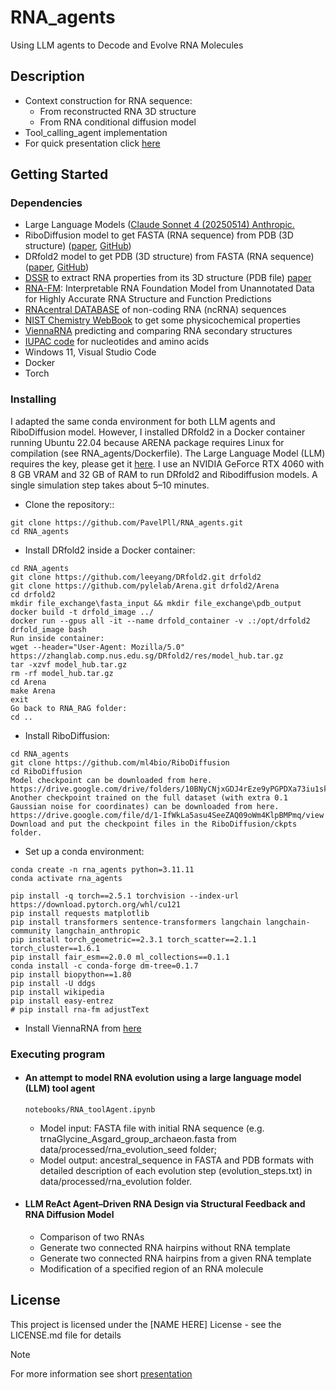 # RNA_agents
Using LLM agents to Decode and Evolve RNA Molecules

## Description 
* Context construction for RNA sequence:
    * From reconstructed RNA 3D structure
    * From RNA conditional diffusion model
* Tool_calling_agent implementation
* For quick presentation click [here](https://github.com/PavelPll/RNA_agents/blob/main/docs/rna_agents.pdf)

## Getting Started

### Dependencies
* Large Language Models ([Claude Sonnet 4 (20250514) Anthropic.](https://www.anthropic.com)
* RiboDiffusion model to get FASTA (RNA sequence) from PDB (3D structure) ([paper](https://pmc.ncbi.nlm.nih.gov/articles/PMC11211841/), [GitHub](https://github.com/ml4bio/RiboDiffusion))
* DRfold2 model to get PDB (3D structure) from FASTA (RNA sequence) ([paper](https://www.biorxiv.org/content/10.1101/2025.03.05.641632v1), [GitHub](https://github.com/leeyang/DRfold2.git))
* [DSSR](http://skmatic.x3dna.org/) to extract RNA properties from its 3D structure (PDB file) [paper](https://academic.oup.com/nar/article/48/13/e74/5842193?login=false)
* [RNA-FM](https://huggingface.co/multimolecule/rnafm): Interpretable RNA Foundation Model from Unannotated Data for Highly Accurate RNA Structure and Function Predictions
* [RNAcentral DATABASE](https://rnacentral.org) of non-coding RNA (ncRNA) sequences
* [NIST Chemistry WebBook](https://webbook.nist.gov/chemistry/) to get some physicochemical properties
* [ViennaRNA](https://www.tbi.univie.ac.at/RNA/ViennaRNA/doc/html) predicting and comparing RNA secondary structures
* [IUPAC code](https://www.bioinformatics.org/sms/iupac.html) for nucleotides and amino acids
* Windows 11, Visual Studio Code
* Docker
* Torch

### Installing

I adapted the same conda environment for both LLM agents and RiboDiffusion model. However, I installed DRfold2 in a Docker container running Ubuntu 22.04 because ARENA package requires Linux for compilation (see RNA_agents/Dockerfile). The Large Language Model (LLM) requires the key, please get it [here](https://www.anthropic.com). I use an NVIDIA GeForce RTX 4060 with 8 GB VRAM and 32 GB of RAM to run DRfold2 and Ribodiffusion models. A single simulation step takes about 5–10 minutes.
* Clone the repository::
```
git clone https://github.com/PavelPll/RNA_agents.git
cd RNA_agents
```
* Install DRfold2 inside a Docker container:
```
cd RNA_agents
git clone https://github.com/leeyang/DRfold2.git drfold2
git clone https://github.com/pylelab/Arena.git drfold2/Arena
cd drfold2
mkdir file_exchange\fasta_input && mkdir file_exchange\pdb_output
docker build -t drfold_image ../
docker run --gpus all -it --name drfold_container -v .:/opt/drfold2 drfold_image bash
Run inside container:
wget --header="User-Agent: Mozilla/5.0" https://zhanglab.comp.nus.edu.sg/DRfold2/res/model_hub.tar.gz
tar -xzvf model_hub.tar.gz
rm -rf model_hub.tar.gz
cd Arena
make Arena
exit
Go back to RNA_RAG folder:
cd ..
```

* Install RiboDiffusion:
```
cd RNA_agents
git clone https://github.com/ml4bio/RiboDiffusion
cd RiboDiffusion
Model checkpoint can be downloaded from here. 
https://drive.google.com/drive/folders/10BNyCNjxGDJ4rEze9yPGPDXa73iu1skx
Another checkpoint trained on the full dataset (with extra 0.1 Gaussian noise for coordinates) can be downloaded from here.
https://drive.google.com/file/d/1-IfWkLa5asu4SeeZAQ09oWm4KlpBMPmq/view
Download and put the checkpoint files in the RiboDiffusion/ckpts folder.
```
* Set up a conda environment:
```
conda create -n rna_agents python=3.11.11
conda activate rna_agents

pip install -q torch==2.5.1 torchvision --index-url https://download.pytorch.org/whl/cu121
pip install requests matplotlib
pip install transformers sentence-transformers langchain langchain-community langchain_anthropic
pip install torch_geometric==2.3.1 torch_scatter==2.1.1 torch_cluster==1.6.1
pip install fair_esm==2.0.0 ml_collections==0.1.1
conda install -c conda-forge dm-tree=0.1.7
pip install biopython==1.80
pip install -U ddgs
pip install wikipedia
pip install easy-entrez
# pip install rna-fm adjustText
```
* Install ViennaRNA from [here](https://www.tbi.univie.ac.at/RNA/ViennaRNA/doc/html/install.html)

### Executing program
* #### An attempt to model RNA evolution using a large language model (LLM) tool agent
     ```
     notebooks/RNA_toolAgent.ipynb
     ```
    * Model input: FASTA file with initial RNA sequence (e.g. trnaGlycine_Asgard_group_archaeon.fasta from data/processed/rna_evolution_seed folder;
    * Model output: ancestral_sequence in FASTA and PDB formats with detailed description of each evolution step (evolution_steps.txt) in data/processed/rna_evolution folder.
* #### LLM ReAct Agent–Driven RNA Design via Structural Feedback and RNA Diffusion Model
    * Comparison of two RNAs
    * Generate two connected RNA hairpins without RNA template
    * Generate two connected RNA hairpins from a given RNA template
    * Modification of a specified region of an RNA molecule

## License
This project is licensed under the [NAME HERE] License - see the LICENSE.md file for details



> [!NOTE]
> For more information see short [presentation](https://github.com/PavelPll/RNA_agents/blob/main/docs/rna_agents.pdf)

